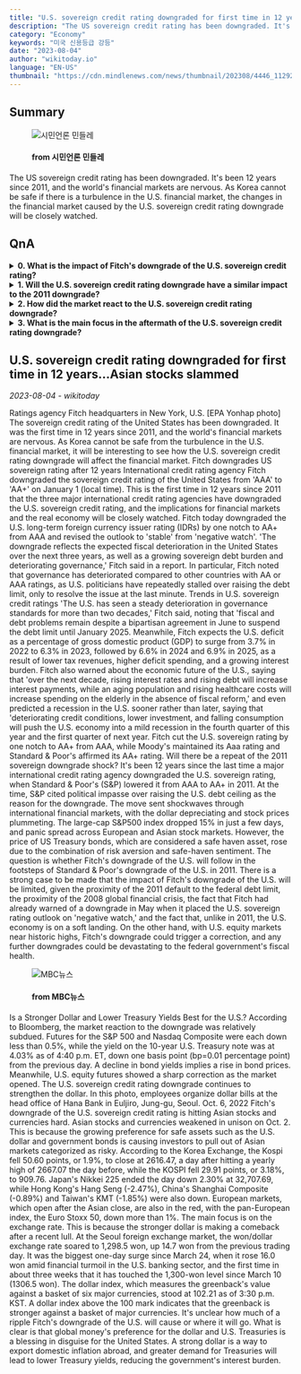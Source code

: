 ```yaml
---
title: "U.S. sovereign credit rating downgraded for first time in 12 years...Asian stocks slammed"
description: "The US sovereign credit rating has been downgraded. It's been 12 years since 2011, and the world's financial markets are nervous. As Korea cannot be safe if there is a turbulence in the U.S. financial market, the changes in the financial market caused by the U.S. sovereign credit rating downgrade will be closely watched."
category: "Economy"
keywords: "미국 신용등급 강등"
date: "2023-08-04"
author: "wikitoday.io"
language: "EN-US"
thumbnail: "https://cdn.mindlenews.com/news/thumbnail/202308/4446_11292_2019_v150.jpg"
---
```


## Summary

<figure>
    <img src="https://cdn.mindlenews.com/news/thumbnail/202308/4446_11292_2019_v150.jpg" alt="시민언론 민들레" />
    <figcaption>
        <h4> from 시민언론 민들레</h4>
    </figcaption>
</figure>

The US sovereign credit rating has been downgraded. It's been 12 years since 2011, and the world's financial markets are nervous. As Korea cannot be safe if there is a turbulence in the U.S. financial market, the changes in the financial market caused by the U.S. sovereign credit rating downgrade will be closely watched.

## QnA

<details>
        <summary><b>0. What is the impact of Fitch's downgrade of the U.S. sovereign credit rating?</b></summary>
        Fitch's downgrade reflects the expected fiscal deterioration in the United States over the next three years, as well as a growing sovereign debt burden and deteriorating governance. It is the first time in 12 years since 2011 that the three major international credit rating agencies have downgraded the U.S. sovereign credit rating.
    </details>
    
<details>
        <summary><b>1. Will the U.S. sovereign credit rating downgrade have a similar impact to the 2011 downgrade?</b></summary>
        There is a strong case to be made that the impact of Fitch's downgrade of the U.S. will be limited, given the proximity of the 2011 default to the federal debt limit, the proximity of the 2008 global financial crisis, and the fact that Fitch had already warned of a downgrade in May when it placed the U.S. sovereign rating outlook on 'negative watch.' Additionally, the U.S. economy is currently on a soft landing.
    </details>
    
<details>
        <summary><b>2. How did the market react to the U.S. sovereign credit rating downgrade?</b></summary>
        The market reaction to the downgrade was relatively subdued. Futures for the S&P 500 and Nasdaq Composite were down less than 0.5%, while the yield on the 10-year U.S. Treasury note slightly decreased. However, Asian stocks and currencies were hit hard, as investors pulled out of risky Asian markets due to a growing preference for safe assets.
    </details>
    
<details>
        <summary><b>3. What is the main focus in the aftermath of the U.S. sovereign credit rating downgrade?</b></summary>
        The main focus is on the exchange rate, as the stronger dollar is making a comeback after a recent lull. A stronger dollar can help export domestic inflation abroad, and greater demand for U.S. Treasuries will lead to lower Treasury yields, reducing the government's interest burden.
    </details>

## U.S. sovereign credit rating downgraded for first time in 12 years...Asian stocks slammed

_2023-08-04 - wikitoday_

Ratings agency Fitch headquarters in New York, U.S. [EPA Yonhap photo] The sovereign credit rating of the United States has been downgraded. It was the first time in 12 years since 2011, and the world's financial markets are nervous. As Korea cannot be safe from the turbulence in the U.S. financial market, it will be interesting to see how the U.S. sovereign credit rating downgrade will affect the financial market. Fitch downgrades US sovereign rating after 12 years International credit rating agency Fitch downgraded the sovereign credit rating of the United States from 'AAA' to 'AA+' on January 1 (local time). This is the first time in 12 years since 2011 that the three major international credit rating agencies have downgraded the U.S. sovereign credit rating, and the implications for financial markets and the real economy will be closely watched. Fitch today downgraded the U.S. long-term foreign currency issuer rating (IDRs) by one notch to AA+ from AAA and revised the outlook to 'stable' from 'negative watch'. 'The downgrade reflects the expected fiscal deterioration in the United States over the next three years, as well as a growing sovereign debt burden and deteriorating governance,' Fitch said in a report. In particular, Fitch noted that governance has deteriorated compared to other countries with AA or AAA ratings, as U.S. politicians have repeatedly stalled over raising the debt limit, only to resolve the issue at the last minute. Trends in U.S. sovereign credit ratings 'The U.S. has seen a steady deterioration in governance standards for more than two decades,' Fitch said, noting that 'fiscal and debt problems remain despite a bipartisan agreement in June to suspend the debt limit until January 2025. Meanwhile, Fitch expects the U.S. deficit as a percentage of gross domestic product (GDP) to surge from 3.7% in 2022 to 6.3% in 2023, followed by 6.6% in 2024 and 6.9% in 2025, as a result of lower tax revenues, higher deficit spending, and a growing interest burden. Fitch also warned about the economic future of the U.S., saying that 'over the next decade, rising interest rates and rising debt will increase interest payments, while an aging population and rising healthcare costs will increase spending on the elderly in the absence of fiscal reform,' and even predicted a recession in the U.S. sooner rather than later, saying that 'deteriorating credit conditions, lower investment, and falling consumption will push the U.S. economy into a mild recession in the fourth quarter of this year and the first quarter of next year. Fitch cut the U.S. sovereign rating by one notch to AA+ from AAA, while Moody's maintained its Aaa rating and Standard & Poor's affirmed its AA+ rating. Will there be a repeat of the 2011 sovereign downgrade shock? It's been 12 years since the last time a major international credit rating agency downgraded the U.S. sovereign rating, when Standard & Poor's (S&P) lowered it from AAA to AA+ in 2011. At the time, S&P cited political impasse over raising the U.S. debt ceiling as the reason for the downgrade. The move sent shockwaves through international financial markets, with the dollar depreciating and stock prices plummeting. The large-cap S&P500 index dropped 15% in just a few days, and panic spread across European and Asian stock markets. However, the price of US Treasury bonds, which are considered a safe haven asset, rose due to the combination of risk aversion and safe-haven sentiment. The question is whether Fitch's downgrade of the U.S. will follow in the footsteps of Standard & Poor's downgrade of the U.S. in 2011. There is a strong case to be made that the impact of Fitch's downgrade of the U.S. will be limited, given the proximity of the 2011 default to the federal debt limit, the proximity of the 2008 global financial crisis, the fact that Fitch had already warned of a downgrade in May when it placed the U.S. sovereign rating outlook on 'negative watch,' and the fact that, unlike in 2011, the U.S. economy is on a soft landing. On the other hand, with U.S. equity markets near historic highs, Fitch's downgrade could trigger a correction, and any further downgrades could be devastating to the federal government's fiscal health.

<figure>
    <img src="https://image.imnews.imbc.com/replay/2023/nw930/article/__icsFiles/afieldfile/2023/08/03/0930_20230803_093536_1_4_Large.jpg" alt="MBC뉴스" />
    <figcaption>
        <h4> from MBC뉴스</h4>
    </figcaption>
</figure>

Is a Stronger Dollar and Lower Treasury Yields Best for the U.S.? According to Bloomberg, the market reaction to the downgrade was relatively subdued. Futures for the S&P 500 and Nasdaq Composite were each down less than 0.5%, while the yield on the 10-year U.S. Treasury note was at 4.03% as of 4:40 p.m. ET, down one basis point (bp=0.01 percentage point) from the previous day. A decline in bond yields implies a rise in bond prices. Meanwhile, U.S. equity futures showed a sharp correction as the market opened. The U.S. sovereign credit rating downgrade continues to strengthen the dollar. In this photo, employees organize dollar bills at the head office of Hana Bank in Euljiro, Jung-gu, Seoul. Oct. 6, 2022 Fitch's downgrade of the U.S. sovereign credit rating is hitting Asian stocks and currencies hard. Asian stocks and currencies weakened in unison on Oct. 2. This is because the growing preference for safe assets such as the U.S. dollar and government bonds is causing investors to pull out of Asian markets categorized as risky. According to the Korea Exchange, the Kospi fell 50.60 points, or 1.9%, to close at 2616.47, a day after hitting a yearly high of 2667.07 the day before, while the KOSPI fell 29.91 points, or 3.18%, to 909.76. Japan's Nikkei 225 ended the day down 2.30% at 32,707.69, while Hong Kong's Hang Seng (-2.47%), China's Shanghai Composite (-0.89%) and Taiwan's KMT (-1.85%) were also down. European markets, which open after the Asian close, are also in the red, with the pan-European index, the Euro Stoxx 50, down more than 1%. The main focus is on the exchange rate. This is because the stronger dollar is making a comeback after a recent lull. At the Seoul foreign exchange market, the won/dollar exchange rate soared to 1,298.5 won, up 14.7 won from the previous trading day. It was the biggest one-day surge since March 24, when it rose 16.0 won amid financial turmoil in the U.S. banking sector, and the first time in about three weeks that it has touched the 1,300-won level since March 10 (1306.5 won). The dollar index, which measures the greenback's value against a basket of six major currencies, stood at 102.21 as of 3:30 p.m. KST. A dollar index above the 100 mark indicates that the greenback is stronger against a basket of major currencies. It's unclear how much of a ripple Fitch's downgrade of the U.S. will cause or where it will go. What is clear is that global money's preference for the dollar and U.S. Treasuries is a blessing in disguise for the United States. A strong dollar is a way to export domestic inflation abroad, and greater demand for Treasuries will lead to lower Treasury yields, reducing the government's interest burden.
